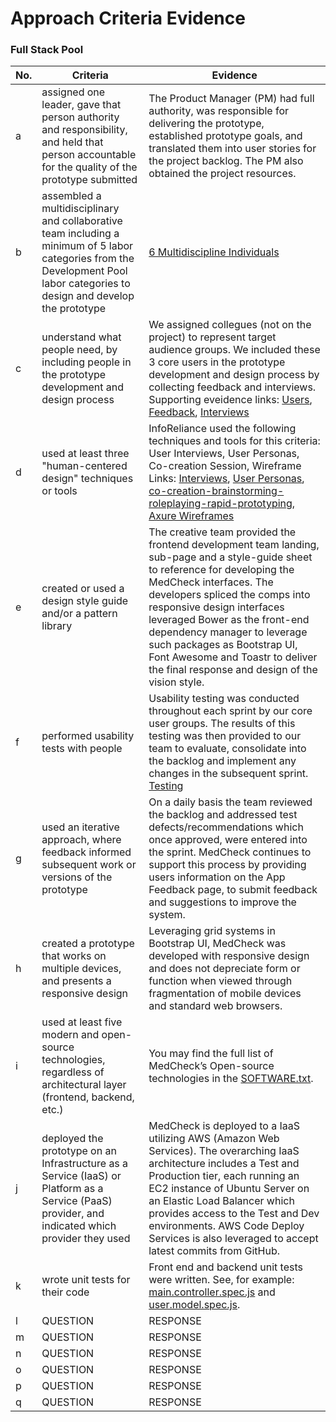 # Approach Criteria Evidence

### Full Stack Pool
No. | Criteria | Evidence 
--- | --- | ---
a | assigned one leader, gave that person authority and responsibility, and held that person accountable for the quality of the prototype submitted | The Product Manager (PM) had full authority, was responsible for delivering the prototype, established prototype goals, and translated them into user stories for the project backlog. The PM also obtained the project resources.
b | assembled a multidisciplinary and collaborative team including a minimum of 5 labor categories from the Development Pool labor categories to design and develop the prototype | [6 Multidiscipline Individuals](https://github.com/inforeliance/MedCheck/blob/master/Artifacts/Project%20Planning/Files/6%20Multidiscipline%20Individuals.md)
c | understand what people need, by including people in the prototype development and design process | We assigned collegues (not on the project) to represent target audience groups. We included these 3 core users in the prototype development and design process by collecting feedback and interviews. Supporting eveidence links:  [Users](https://github.com/inforeliance/MedCheck/blob/master/Artifacts/Design/Design.md#users), [Feedback](https://github.com/inforeliance/MedCheck/blob/master/Artifacts/Design/Design.md#user-feedback), [Interviews](https://github.com/inforeliance/MedCheck/blob/master/Artifacts/Design/Design.md#interviews)
d | used at least three "human-centered design" techniques or tools | InfoReliance used the following techniques and tools for this criteria: User Interviews, User Personas, Co-creation Session, Wireframe Links: [Interviews](https://github.com/inforeliance/MedCheck/blob/master/Artifacts/Design/Design.md#interviews), [User Personas](https://github.com/inforeliance/MedCheck/blob/master/Artifacts/Design/Design.md#user-personas), [co-creation-brainstorming-roleplaying-rapid-prototyping](https://github.com/inforeliance/MedCheck/blob/master/Artifacts/Design/Design.md#co-creation-brainstorming-roleplaying-rapid-prototyping), [Axure Wireframes](https://github.com/inforeliance/MedCheck/blob/master/Artifacts/Design/Design.md#axure-wire-frames) 
e | created or used a design style guide and/or a pattern library | The creative team provided the frontend development team landing, sub-page and a style-guide sheet to reference for developing the MedCheck interfaces. The developers spliced the comps into responsive design interfaces leveraged Bower as the front-end dependency manager to leverage such packages as Bootstrap UI, Font Awesome and Toastr to deliver the final response and design of the vision style.
f | performed usability tests with people | Usability testing was conducted throughout each sprint by our core user groups. The results of this testing was then provided to our team to evaluate, consolidate into the backlog and implement any changes in the subsequent sprint. [Testing](https://github.com/inforeliance/MedCheck/blob/master/Artifacts/Testing/Testing.md)    
g | used an iterative approach, where feedback informed subsequent work or versions of the prototype | On a daily basis the team reviewed the backlog and addressed test defects/recommendations which once approved, were entered into the sprint. MedCheck continues to support this process by providing users information on the App Feedback page, to submit feedback and suggestions to improve the system.
h | created a prototype that works on multiple devices, and presents a responsive design | Leveraging grid systems in Bootstrap UI, MedCheck was developed with responsive design and does not depreciate form or function when viewed through fragmentation of mobile devices and standard web browsers.
i | used at least five modern and open-source technologies, regardless of architectural layer (frontend, backend, etc.) | You may find the full list of MedCheck’s Open-source technologies in the [SOFTWARE.txt](https://github.com/inforeliance/MedCheck/blob/master/SOFTWARE.txt). 
j | deployed the prototype on an Infrastructure as a Service (IaaS) or Platform as a Service (PaaS) provider, and indicated which provider they used | MedCheck is deployed to a IaaS utilizing AWS (Amazon Web Services). The overarching IaaS architecture includes a Test and Production tier, each running an EC2 instance of Ubuntu Server on an Elastic Load Balancer which provides access to the Test and Dev environments. AWS Code Deploy Services is also leveraged to accept latest commits from GitHub.
k | wrote unit tests for their code | Front end and backend unit tests were written. See, for example: [main.controller.spec.js](https://github.com/inforeliance/MedCheck/blob/master/Source/client/app/main/main.controller.spec.js) and [user.model.spec.js](https://github.com/inforeliance/MedCheck/blob/master/Source/server/api/user/user.model.spec.js). 
l | QUESTION | RESPONSE
m | QUESTION | RESPONSE
n | QUESTION | RESPONSE
o | QUESTION | RESPONSE
p | QUESTION | RESPONSE
q | QUESTION | RESPONSE
